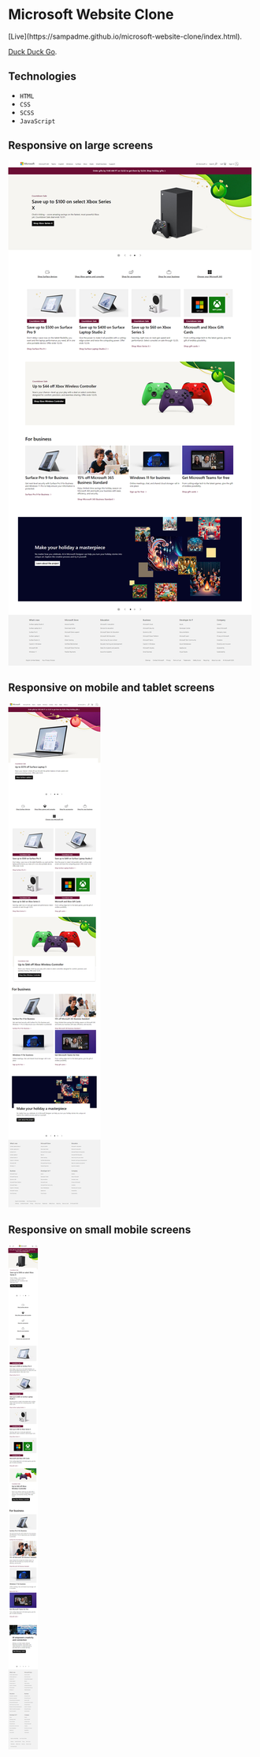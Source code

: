 <h1>Microsoft Website Clone</h1>  
[Live](https://sampadme.github.io/microsoft-website-clone/index.html).

[Duck Duck Go](https://duckduckgo.com).

## Technologies
* `HTML`
* `CSS`
* `SCSS`
* `JavaScript`

  

## Responsive on large screens

![image](img/screencapture-sampadme-github-io-microsoft-clone-2023-12-24-01_44_02.png)


## Responsive on mobile and tablet screens

![image](img/screencapture-sampadme-github-io-microsoft-clone-2023-12-24-01_48_00.png)



## Responsive on small mobile screens

![image](img/screencapture-sampadme-github-io-microsoft-clone-2023-12-24-01_49_30.png)



